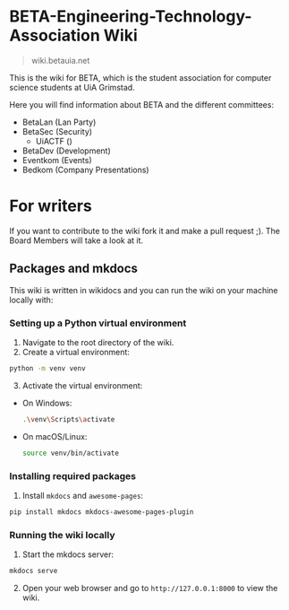 # BETA-Engineering-Technology-Association Wiki
> wiki.betauia.net

This is the wiki for BETA, which is the student association for computer science students at UiA Grimstad.

Here you will find information about BETA and the different committees:
* BetaLan (Lan Party)
* BetaSec (Security)
  * UiACTF ()
* BetaDev (Development)
* Eventkom (Events)
* Bedkom (Company Presentations)

# For writers
If you want to contribute to the wiki fork it and make a pull request ;). The Board Members will take a look at it.

## Packages and mkdocs
This wiki is written in wikidocs and you can run the wiki on your machine locally with:

### Setting up a Python virtual environment
1. Navigate to the root directory of the wiki.
2. Create a virtual environment:
  ```sh
  python -m venv venv
  ```
3. Activate the virtual environment:
  - On Windows:
    ```sh
    .\venv\Scripts\activate
    ```
  - On macOS/Linux:
    ```sh
    source venv/bin/activate
    ```

### Installing required packages
1. Install `mkdocs` and `awesome-pages`:
  ```sh
  pip install mkdocs mkdocs-awesome-pages-plugin
  ```

### Running the wiki locally
1. Start the mkdocs server:
  ```sh
  mkdocs serve
  ```
2. Open your web browser and go to `http://127.0.0.1:8000` to view the wiki.